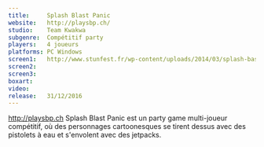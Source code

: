 ```yaml
---
title:     Splash Blast Panic
website:   http://playsbp.ch/
studio:    Team Kwakwa
subgenre:  Compétitif party
players:   4 joueurs
platforms: PC Windows
screen1:   http://www.stunfest.fr/wp-content/uploads/2014/03/splash-bast-past.png
screen2:   
screen3:
boxart:    
video:
release:   31/12/2016
---
```


http://playsbp.ch	Splash Blast Panic est un party game multi-joueur compétitif, où des personnages cartoonesques se tirent dessus avec des pistolets à eau et s'envolent avec des jetpacks.
